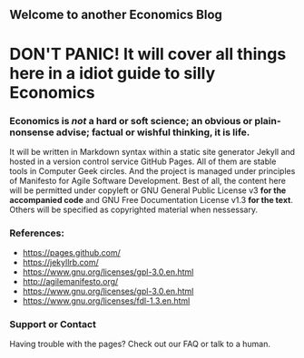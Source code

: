 ## Welcome to another Economics Blog 

# DON'T PANIC! It will cover all things here in a idiot guide to silly Economics  

### Economics is *not* a hard or soft science; an obvious or plain-nonsense advise; factual or wishful thinking, it is life.  

It will be written in Markdown syntax within a static site generator Jekyll and hosted in a version control service GitHub Pages. All of them are stable tools in Computer Geek circles. And the project is managed under principles of Manifesto for Agile Software Development. Best of all, the content here will be permitted under copyleft or GNU General Public License v3 **for the accompanied code** and GNU Free Documentation License v1.3 **for the text**. Others will be specified as copyrighted material when nessessary.   

### References:

* https://pages.github.com/
* https://jekyllrb.com/
* https://www.gnu.org/licenses/gpl-3.0.en.html
* http://agilemanifesto.org/
* https://www.gnu.org/licenses/gpl-3.0.en.html
* https://www.gnu.org/licenses/fdl-1.3.en.html


### Support or Contact

Having trouble with the pages? Check out our FAQ or talk to a human. 
